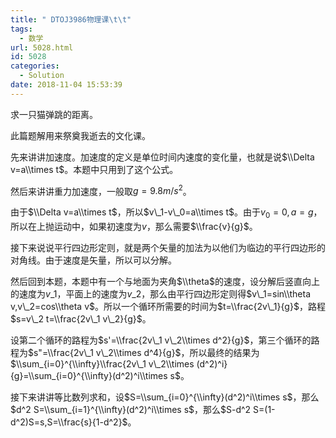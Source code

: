 ```yaml
---
title: " DTOJ3986物理课\t\t"
tags:
  - 数学
url: 5028.html
id: 5028
categories:
  - Solution
date: 2018-11-04 15:53:39
---
```


求一只猫弹跳的距离。

此篇题解用来祭奠我逝去的文化课。

先来讲讲加速度。加速度的定义是单位时间内速度的变化量，也就是说$\\Delta v=a\\times t$。本题中只用到了这个公式。

然后来讲讲重力加速度，一般取$g=9.8m/s^2$。

由于$\\Delta v=a\\times t$，所以$v\_1-v\_0=a\\times t$。由于$v_0=0,a=g$，所以在上抛运动中，如果初速度为$v$，那么需要$\\frac{v}{g}$。

接下来说说平行四边形定则，就是两个矢量的加法为以他们为临边的平行四边形的对角线。由于速度是矢量，所以可以分解。

然后回到本题，本题中有一个与地面为夹角$\\theta$的速度，设分解后竖直向上的速度为$v\_1$，平面上的速度为$v\_2$，那么由平行四边形定则得$v\_1=sin\\theta v,v\_2=cos\\theta v$。所以一个循环所需要的时间为$t=\\frac{2v\_1}{g}$，路程$s=v\_2 t=\\frac{2v\_1 v\_2}{g}$。

设第二个循环的路程为$s'=\\frac{2v\_1 v\_2\\times d^2}{g}$，第三个循环的路程为$s"=\\frac{2v\_1 v\_2\\times d^4}{g}$，所以最终的结果为$\\sum_{i=0}^{\\infty}\\frac{2v\_1 v\_2\\times (d^2)^i}{g}=\\sum_{i=0}^{\\infty}(d^2)^i\\times s$。

接下来讲讲等比数列求和，设$S=\\sum_{i=0}^{\\infty}(d^2)^i\\times s$，那么$d^2 S=\\sum_{i=1}^{\\infty}(d^2)^i\\times s$，那么$S-d^2 S=(1-d^2)S=s,S=\\frac{s}{1-d^2}$。